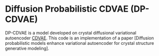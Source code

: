 # Diffusion Probabilistic CDVAE (DP-CDVAE)
DP-CDVAE is a model developed on crystal diffusional variational autoencoder [CDVAE](https://github.com/txie-93/cdvae).
This code is an implementation of a paper [Diffusion probabilistic models enhance variational autoencoder for crystal structure
generative modeling].
